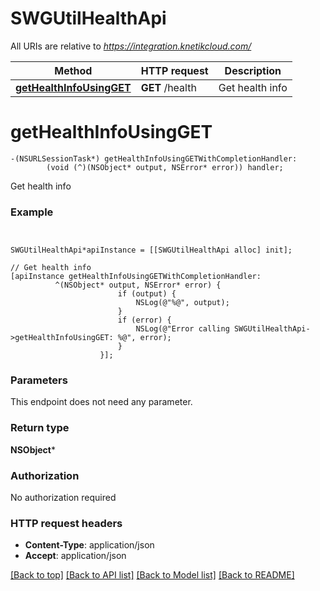 # SWGUtilHealthApi

All URIs are relative to *https://integration.knetikcloud.com/*

Method | HTTP request | Description
------------- | ------------- | -------------
[**getHealthInfoUsingGET**](SWGUtilHealthApi.md#gethealthinfousingget) | **GET** /health | Get health info


# **getHealthInfoUsingGET**
```objc
-(NSURLSessionTask*) getHealthInfoUsingGETWithCompletionHandler: 
        (void (^)(NSObject* output, NSError* error)) handler;
```

Get health info

### Example 
```objc


SWGUtilHealthApi*apiInstance = [[SWGUtilHealthApi alloc] init];

// Get health info
[apiInstance getHealthInfoUsingGETWithCompletionHandler: 
          ^(NSObject* output, NSError* error) {
                        if (output) {
                            NSLog(@"%@", output);
                        }
                        if (error) {
                            NSLog(@"Error calling SWGUtilHealthApi->getHealthInfoUsingGET: %@", error);
                        }
                    }];
```

### Parameters
This endpoint does not need any parameter.

### Return type

**NSObject***

### Authorization

No authorization required

### HTTP request headers

 - **Content-Type**: application/json
 - **Accept**: application/json

[[Back to top]](#) [[Back to API list]](../README.md#documentation-for-api-endpoints) [[Back to Model list]](../README.md#documentation-for-models) [[Back to README]](../README.md)

